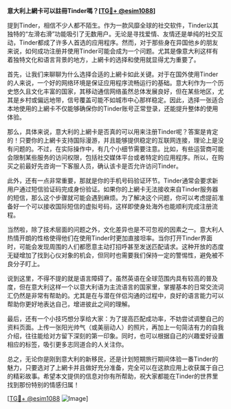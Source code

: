**意大利上網卡可以註冊Tinder嗎？[[TG💪+ @esim1088](https://t.me/s/esim1088)]**

提到Tinder，相信不少人都不陌生。作为一款风靡全球的社交软件，Tinder以其独特的“左滑右滑”功能吸引了无数用户。无论是寻找爱情、友情还是单纯的社交互动，Tinder都成了许多人首选的应用程序。然而，对于那些身在异国他乡的朋友来说，如何成功注册并使用Tinder可能会成为一个问题。尤其是像意大利这样有着独特文化和语言背景的地方，上網卡的选择和使用就显得尤为重要了。

首先，让我们来聊聊为什么选择合适的上網卡如此关键。对于在国外使用Tinder的人来说，一个好的网络环境是保证应用程序流畅运行的基础。意大利作为一个历史悠久且文化丰富的国家，其移动通信网络虽然总体发展良好，但在某些地区，尤其是乡村或偏远地带，信号覆盖可能不如城市中心那样稳定。因此，选择一张适合本地使用的上網卡不仅能够确保你的Tinder账号正常登录，还能提升整体的使用体验。

那么，具体来说，意大利的上網卡是否真的可以用来注册Tinder呢？答案是肯定的！只要你的上網卡支持国际漫游，并且能够提供稳定的互联网连接，理论上是没有问题的。不过，在实际操作中，有几个小细节需要注意。比如，有些运营商可能会限制某些服务的访问权限，包括社交媒体平台或者特定的应用程序。所以，在购买之前最好先咨询一下客服人员，确认该卡是否允许访问Tinder。

此外，还有一点非常重要，那就是你的手机号码验证环节。Tinder通常会要求新用户通过短信验证码完成身份验证。如果你的上網卡无法接收来自Tinder服务器的短信，那么这个步骤就可能会遇到麻烦。为了解决这个问题，你可以考虑提前准备好一个可以接收国际短信的虚拟号码，这样即使身处海外也能顺利完成注册流程。

当然啦，除了技术层面的问题之外，文化差异也是不可忽视的因素之一。意大利人热情开朗的性格使得他们在使用Tinder时更加直接坦率。当你打开Tinder界面时，可能会发现周围的人们都愿意主动打招呼甚至发送匹配请求。这种开放的态度无疑增加了找到心仪对象的机会，但同时也需要我们保持一定的警惕性，避免被不良分子盯上。

说到这里，不得不提的就是语言障碍了。虽然英语在全球范围内具有较高的普及度，但在意大利这样一个以意大利语为主流语言的国家里，掌握基本的日常交流词汇仍然是非常有帮助的。尤其是在与潜在伴侣沟通的过程中，良好的语言能力可以帮助你更好地表达自己，增进彼此之间的理解。

最后，还有一个小技巧想分享给大家：为了提高匹配成功率，不妨尝试调整自己的资料页面。上传一张阳光帅气（或美丽动人）的照片，再加上一句简洁有力的自我介绍，往往能给对方留下深刻的第一印象。同时，也可以根据自己的兴趣爱好设置相应的标签，吸引更多志同道合的人关注你。

总之，无论你是刚到意大利的新移民，还是计划短期旅行期间体验一番Tinder的魅力，只要选对了上網卡并且做好充分准备，完全可以在这款应用上收获属于自己的精彩故事。希望本文提供的信息对你有所帮助，祝大家都能在Tinder的世界里找到那份特别的情感归属！

[[TG💪+ @esim1088](https://t.me/s/esim1088) ![Image](https://i.postimg.cc/4NQfJmqS/Snipaste-2025-05-13-00-14-12.png)]